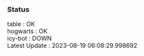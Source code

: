### Status


table : OK  
hogwarts : OK  
icy-bot : DOWN  
Latest Update : 2023-08-19 06:08:29.998692
